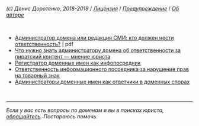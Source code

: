 
*(c) Денис Доротенко, 2018-2019* / *[Лицензия](https://github.com/xCounsel/kardamon/blob/master/Russian/LICENSE.md)* / *[Предупреждение](https://github.com/xCounsel/kardamon/blob/master/Russian/DISCLAIMER.md)* / *[Об авторе](http://dorotenko.pro/about/)*

<br/>

* [Администратор домена или редакция СМИ: кто должен нести ответственность?](https://www.kachkin.ru/sites/default/files/journal092016.pdf) | pdf
* [Что нужно знать администратору домена об ответственности за пиратский контент — мнение юриста](https://vc.ru/flood/22496-responsibility-of-administrator)
* [Регистратор доменных имен как инфопосредник](https://www.vegaslex.ru/analytics/publications/domain_name_registrar_as_infopoint/)
* [Ответственность информационного посредника за нарушение прав на товарный знак](https://blog.pravo.ru/blog/33841.html)
* [Администраторы доменных имен как ответчики в доменных спорах](http://www.garant.ru/ia/opinion/author/dorotenko/1275783/)

<br/>

----
*Если у вас есть вопросы по доменам и вы в поисках юриста, [обращайтесь](http://dorotenko.pro/contact/). Постараюсь помочь.* 
